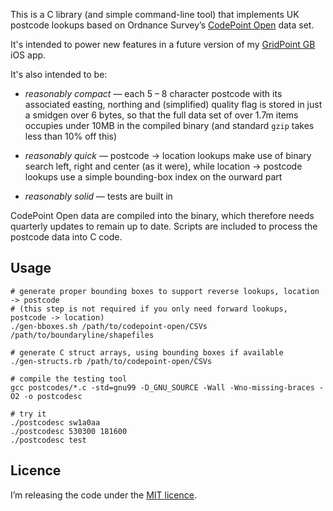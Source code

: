 
This is a C library (and simple command-line tool) that implements UK postcode lookups based on Ordnance Survey’s [CodePoint Open](https://www.ordnancesurvey.co.uk/business-and-government/products/code-point-open.html) data set.

It's intended to power new features in a future version of my [GridPoint GB](http://mackerron.com/gridpointgb/) iOS app.

It's also intended to be:

* *reasonably compact* — each 5 – 8 character postcode with its associated easting, northing and (simplified) quality flag is stored in just a smidgen over 6 bytes, so that the full data set of over 1.7m items occupies under 10MB in the compiled binary (and standard `gzip` takes less than 10% off this)

* *reasonably quick* — postcode -> location lookups make use of binary search left, right and center (as it were), while location -> postcode lookups use a simple bounding-box index on the ourward part

* *reasonably solid* — tests are built in

CodePoint Open data are compiled into the binary, which therefore needs quarterly updates to remain up to date. Scripts are included to process the postcode data into C code.

## Usage

    # generate proper bounding boxes to support reverse lookups, location -> postcode
    # (this step is not required if you only need forward lookups, postcode -> location)
    ./gen-bboxes.sh /path/to/codepoint-open/CSVs /path/to/boundaryline/shapefiles
    
    # generate C struct arrays, using bounding boxes if available
    ./gen-structs.rb /path/to/codepoint-open/CSVs

    # compile the testing tool
    gcc postcodes/*.c -std=gnu99 -D_GNU_SOURCE -Wall -Wno-missing-braces -O2 -o postcodesc

    # try it
    ./postcodesc sw1a0aa
    ./postcodesc 530300 181600
    ./postcodesc test
    

## Licence

I’m releasing the code under the [MIT licence](http://www.opensource.org/licenses/mit-license.php).
